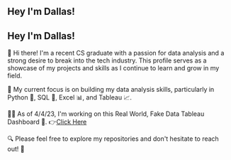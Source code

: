 ## Hey I'm Dallas! 
## Hey I'm Dallas!

👋 Hi there! I'm a recent CS graduate with a passion for data analysis and a strong desire to break into the tech industry. This profile serves as a showcase of my projects and skills as I continue to learn and grow in my field.

🎯 My current focus is on building my data analysis skills, particularly in Python 🐍, SQL 💾, Excel 📊, and Tableau 📈.

👨‍💻 As of 4/4/23, I'm working on this Real World, Fake Data Tableau Dashboard 🚀. 👉[Click Here](https://public.tableau.com/views/HRDashboardRWFD_16809252626350/HRDashboardLightMode?:language=en-US&:display_count=n&:origin=viz_share_link) 

🔍 Please feel free to explore my repositories and don't hesitate to reach out! 📩

<!--
**Dfria/Dfria** is a ✨ _special_ ✨ repository because its `README.md` (this file) appears on your GitHub profile.


-->
